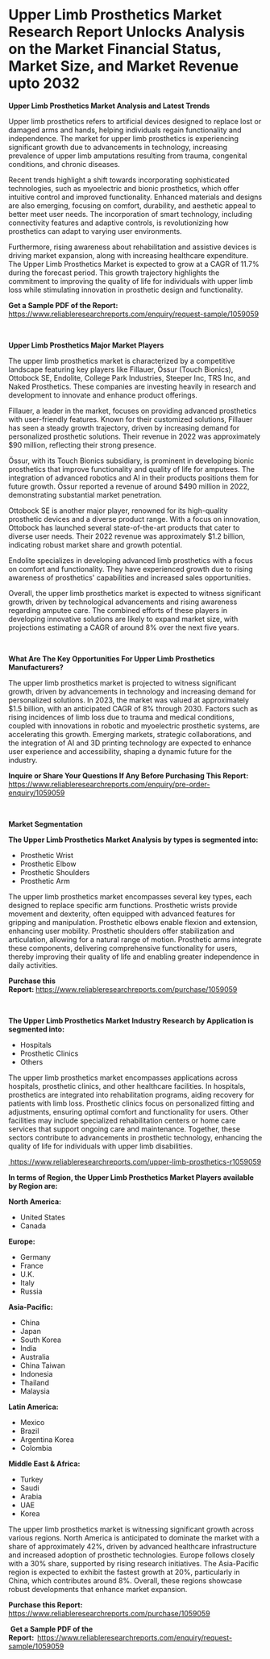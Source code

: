 <p><h1>Upper Limb Prosthetics Market Research Report Unlocks Analysis on the Market Financial Status, Market Size, and Market Revenue upto 2032</h1></p><p><strong>Upper Limb Prosthetics Market Analysis and Latest Trends</strong></p>
<p><p>Upper limb prosthetics refers to artificial devices designed to replace lost or damaged arms and hands, helping individuals regain functionality and independence. The market for upper limb prosthetics is experiencing significant growth due to advancements in technology, increasing prevalence of upper limb amputations resulting from trauma, congenital conditions, and chronic diseases. </p><p>Recent trends highlight a shift towards incorporating sophisticated technologies, such as myoelectric and bionic prosthetics, which offer intuitive control and improved functionality. Enhanced materials and designs are also emerging, focusing on comfort, durability, and aesthetic appeal to better meet user needs. The incorporation of smart technology, including connectivity features and adaptive controls, is revolutionizing how prosthetics can adapt to varying user environments.</p><p>Furthermore, rising awareness about rehabilitation and assistive devices is driving market expansion, along with increasing healthcare expenditure. The Upper Limb Prosthetics Market is expected to grow at a CAGR of 11.7% during the forecast period. This growth trajectory highlights the commitment to improving the quality of life for individuals with upper limb loss while stimulating innovation in prosthetic design and functionality.</p></p>
<p><strong>Get a Sample PDF of the Report:&nbsp;</strong> <a href="https://www.reliableresearchreports.com/enquiry/request-sample/1059059?utm_campaign=3074&utm_medium=2&utm_source=Github&utm_content=ia&utm_term=13042025&utm_id=upper-limb-prosthetics">https://www.reliableresearchreports.com/enquiry/request-sample/1059059</a></p>
<p>&nbsp;</p>
<p><strong>Upper Limb Prosthetics Major Market Players</strong></p>
<p><p>The upper limb prosthetics market is characterized by a competitive landscape featuring key players like Fillauer, Össur (Touch Bionics), Ottobock SE, Endolite, College Park Industries, Steeper Inc, TRS Inc, and Naked Prosthetics. These companies are investing heavily in research and development to innovate and enhance product offerings.</p><p>Fillauer, a leader in the market, focuses on providing advanced prosthetics with user-friendly features. Known for their customized solutions, Fillauer has seen a steady growth trajectory, driven by increasing demand for personalized prosthetic solutions. Their revenue in 2022 was approximately $90 million, reflecting their strong presence.</p><p>Össur, with its Touch Bionics subsidiary, is prominent in developing bionic prosthetics that improve functionality and quality of life for amputees. The integration of advanced robotics and AI in their products positions them for future growth. Össur reported a revenue of around $490 million in 2022, demonstrating substantial market penetration.</p><p>Ottobock SE is another major player, renowned for its high-quality prosthetic devices and a diverse product range. With a focus on innovation, Ottobock has launched several state-of-the-art products that cater to diverse user needs. Their 2022 revenue was approximately $1.2 billion, indicating robust market share and growth potential.</p><p>Endolite specializes in developing advanced limb prosthetics with a focus on comfort and functionality. They have experienced growth due to rising awareness of prosthetics' capabilities and increased sales opportunities. </p><p>Overall, the upper limb prosthetics market is expected to witness significant growth, driven by technological advancements and rising awareness regarding amputee care. The combined efforts of these players in developing innovative solutions are likely to expand market size, with projections estimating a CAGR of around 8% over the next five years.</p></p>
<p>&nbsp;</p>
<p><strong>What Are The Key Opportunities For Upper Limb Prosthetics Manufacturers?</strong></p>
<p><p>The upper limb prosthetics market is projected to witness significant growth, driven by advancements in technology and increasing demand for personalized solutions. In 2023, the market was valued at approximately $1.5 billion, with an anticipated CAGR of 8% through 2030. Factors such as rising incidences of limb loss due to trauma and medical conditions, coupled with innovations in robotic and myoelectric prosthetic systems, are accelerating this growth. Emerging markets, strategic collaborations, and the integration of AI and 3D printing technology are expected to enhance user experience and accessibility, shaping a dynamic future for the industry.</p></p>
<p><strong>Inquire or Share Your Questions If Any Before Purchasing This Report:</strong> <a href="https://www.reliableresearchreports.com/enquiry/pre-order-enquiry/1059059?utm_campaign=3074&utm_medium=2&utm_source=Github&utm_content=ia&utm_term=13042025&utm_id=upper-limb-prosthetics">https://www.reliableresearchreports.com/enquiry/pre-order-enquiry/1059059</a></p>
<p>&nbsp;</p>
<p><strong>Market Segmentation</strong></p>
<p><strong>The Upper Limb Prosthetics Market Analysis by types is segmented into:</strong></p>
<p><ul><li>Prosthetic Wrist</li><li>Prosthetic Elbow</li><li>Prosthetic Shoulders</li><li>Prosthetic Arm</li></ul></p>
<p><p>The upper limb prosthetics market encompasses several key types, each designed to replace specific arm functions. Prosthetic wrists provide movement and dexterity, often equipped with advanced features for gripping and manipulation. Prosthetic elbows enable flexion and extension, enhancing user mobility. Prosthetic shoulders offer stabilization and articulation, allowing for a natural range of motion. Prosthetic arms integrate these components, delivering comprehensive functionality for users, thereby improving their quality of life and enabling greater independence in daily activities.</p></p>
<p><strong>Purchase this Report:&nbsp;</strong><a href="https://www.reliableresearchreports.com/purchase/1059059?utm_campaign=3074&utm_medium=2&utm_source=Github&utm_content=ia&utm_term=13042025&utm_id=upper-limb-prosthetics">https://www.reliableresearchreports.com/purchase/1059059</a></p>
<p>&nbsp;</p>
<p><strong>The Upper Limb Prosthetics Market Industry Research by Application is segmented into:</strong></p>
<p><ul><li>Hospitals</li><li>Prosthetic Clinics</li><li>Others</li></ul></p>
<p><p>The upper limb prosthetics market encompasses applications across hospitals, prosthetic clinics, and other healthcare facilities. In hospitals, prosthetics are integrated into rehabilitation programs, aiding recovery for patients with limb loss. Prosthetic clinics focus on personalized fitting and adjustments, ensuring optimal comfort and functionality for users. Other facilities may include specialized rehabilitation centers or home care services that support ongoing care and maintenance. Together, these sectors contribute to advancements in prosthetic technology, enhancing the quality of life for individuals with upper limb disabilities.</p></p>
<p><a href="https://www.reliableresearchreports.com/upper-limb-prosthetics-r1059059?utm_campaign=3074&utm_medium=2&utm_source=Github&utm_content=ia&utm_term=13042025&utm_id=upper-limb-prosthetics">&nbsp;https://www.reliableresearchreports.com/upper-limb-prosthetics-r1059059</a></p>
<p><strong>In terms of Region, the Upper Limb Prosthetics Market Players available by Region are:</strong></p>
<p>
    <p> <strong> North America: </strong>
        <ul>
            <li>United States</li>
            <li>Canada</li>
        </ul>
        </p> 
    <p> <strong> Europe: </strong>
        <ul>
            <li>Germany</li>
            <li>France</li>
            <li>U.K.</li>
            <li>Italy</li>
            <li>Russia</li>
        </ul>
        </p> 
    <p> <strong> Asia-Pacific: </strong>
        <ul>
            <li>China</li>
            <li>Japan</li>
            <li>South Korea</li>
            <li>India</li>
            <li>Australia</li>
            <li>China Taiwan</li>
            <li>Indonesia</li>
            <li>Thailand</li>
            <li>Malaysia</li>
        </ul>
        </p> 
    <p> <strong> Latin America: </strong>
        <ul>
            <li>Mexico</li>
            <li>Brazil</li>
            <li>Argentina Korea</li>
            <li>Colombia</li>
        </ul>
        </p> 
    <p> <strong> Middle East & Africa: </strong>
        <ul>
            <li>Turkey</li>
            <li>Saudi</li>
            <li>Arabia</li>
            <li>UAE</li>
            <li>Korea</li>
        </ul>
    </p>
    </p>
<p><p>The upper limb prosthetics market is witnessing significant growth across various regions. North America is anticipated to dominate the market with a share of approximately 42%, driven by advanced healthcare infrastructure and increased adoption of prosthetic technologies. Europe follows closely with a 30% share, supported by rising research initiatives. The Asia-Pacific region is expected to exhibit the fastest growth at 20%, particularly in China, which contributes around 8%. Overall, these regions showcase robust developments that enhance market expansion.</p></p>
<p><strong>Purchase this Report: </strong><a href="https://www.reliableresearchreports.com/purchase/1059059?utm_campaign=3074&utm_medium=2&utm_source=Github&utm_content=ia&utm_term=13042025&utm_id=upper-limb-prosthetics">https://www.reliableresearchreports.com/purchase/1059059</a></p>
<p>&nbsp;<strong>Get a Sample PDF of the Report:&nbsp;&nbsp;</strong><a href="https://www.reliableresearchreports.com/enquiry/request-sample/1059059?utm_campaign=3074&utm_medium=2&utm_source=Github&utm_content=ia&utm_term=13042025&utm_id=upper-limb-prosthetics">https://www.reliableresearchreports.com/enquiry/request-sample/1059059</a></p>
<p><strong></strong></p>
<p><p></p><p></p><p></p></p>